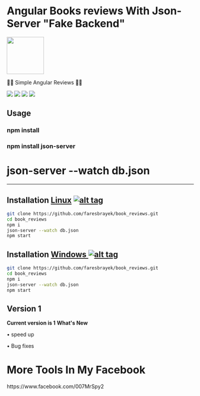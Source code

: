 <h1>Angular Books reviews With Json-Server "Fake Backend" </h1>
<img src="https://www.bryntum.com/wp-content/uploads/2019/09/Angular-Logo.png" data-canonical-src="https://upload.wikimedia.org/wikipedia/commons/thumb/c/cf/Angular_full_color_logo.svg/1200px-Angular_full_color_logo.svg.png" width="100" height="100" >


<p> 🐱‍💻 Simple Angular Reviews  🐱‍💻  </p>

<img src="https://i.ibb.co/Gxp693t/image.png" data-canonical-src="https://i.ibb.co/Gxp693t/image.png" style="max-width:100%;">
<img src="https://i.ibb.co/4gW2sD1/image.png" data-canonical-src="https://i.ibb.co/4gW2sD1/image.png" style="max-width:100%;">
<img src="https://i.ibb.co/ckwPf3B/image.png" data-canonical-src="https://i.ibb.co/ckwPf3B/image.png" style="max-width:100%;">
<img src="https://i.ibb.co/wL8dxt6/image.png" data-canonical-src="https://i.ibb.co/wL8dxt6/image.png" style="max-width:100%;">


<h2>Usage</h2>
<h3>npm install</h3>
<h3>npm install json-server</h3>
<h1>json-server --watch db.json</h1>
<hr>



## Installation [Linux](https://wikipedia.org/wiki/Linux) [![alt tag](http://icons.iconarchive.com/icons/dakirby309/simply-styled/32/OS-Linux-icon.png)](https://fr.wikipedia.org/wiki/Linux)

```bash
git clone https://github.com/faresbrayek/book_reviews.git
cd book_reviews
npm i
json-server --watch db.json
npm start
```


## Installation [Windows ](https://wikipedia.org/wiki/Microsoft_Windows)[![alt tag](http://icons.iconarchive.com/icons/tatice/cristal-intense/32/Windows-icon.png)](https://fr.wikipedia.org/wiki/Microsoft_Windows)
```bash
git clone https://github.com/faresbrayek/book_reviews.git
cd book_reviews
npm i
json-server --watch db.json
npm start
```
<h2>Version 1</h2>
<strong>Current version is 1</strong>
<strong>What's New </strong>
<p>• speed up<p>
<p>• Bug fixes<p>
<h1>More Tools In My Facebook</h1>
https://www.facebook.com/007MrSpy2
